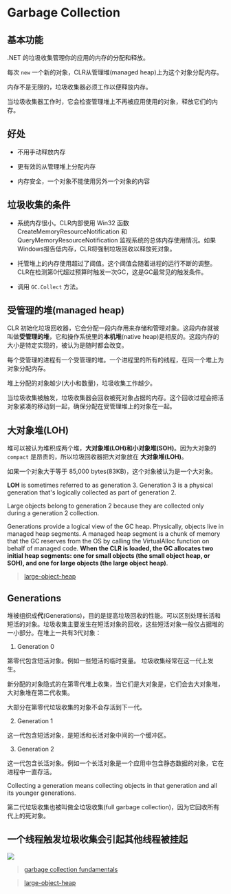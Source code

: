 # Garbage Collection

## 基本功能

.NET 的垃圾收集管理你的应用的内存的分配和释放。

每次 `new` 一个新的对象，CLR从管理堆(managed heap)上为这个对象分配内存。

内存不是无限的，垃圾收集器必须工作以便释放内存。

当垃圾收集器工作时，它会检查管理堆上不再被应用使用的对象，释放它们的内存。

## 好处

* 不用手动释放内存

* 更有效的从管理堆上分配内存

* 内存安全，一个对象不能使用另外一个对象的内容

## 垃圾收集的条件

* 系统内存很小。CLR内部使用 Win32 函数 CreateMemoryResourceNotification 和 QueryMemoryResourceNotification 监视系统的总体内存使用情况。如果Windows报告低内存，CLR将强制垃圾回收以释放死对象。

* 托管堆上的内存使用超过了阈值。这个阈值会随着进程的运行不断的调整。CLR在检测第0代超过预算时触发一次GC，这是GC最常见的触发条件。

* 调用 `GC.Collect` 方法。

## 受管理的堆(managed heap)

CLR 初始化垃圾回收器，它会分配一段内存用来存储和管理对象。这段内存就被叫做**受管理的堆**，它和操作系统里的**本机堆**(native heap)是相反的。这段内存的大小是特定实现的，被认为是随时都会改变。

每个受管理的进程有一个受管理的堆。一个进程里的所有的线程，在同一个堆上为对象分配内存。

堆上分配的对象越少(大小和数量)，垃圾收集工作越少。

当垃圾收集被触发，垃圾收集器会回收被死对象占据的内存。这个回收过程会把活对象紧凑的移动到一起，确保分配在受管理堆上的对象在一起。

## 大对象堆(LOH)

堆可以被认为堆积成两个堆，**大对象堆(LOH)**和**小对象堆(SOH)**。因为大对象的 `compact` 是昂贵的，所以垃圾回收器把大对象放在 **大对象堆(LOH)**。

如果一个对象大于等于 85,000 bytes(83KB)，这个对象被认为是一个大对象。

 **LOH** is sometimes referred to as generation 3. Generation 3 is a physical generation that's logically collected as part of generation 2.

Large objects belong to generation 2 because they are collected only during a generation 2 collection.

Generations provide a logical view of the GC heap. Physically, objects live in managed heap segments. A managed heap segment is a chunk of memory that the GC reserves from the OS by calling the VirtualAlloc function on behalf of managed code. **When the CLR is loaded, the GC allocates two initial heap segments: one for small objects (the small object heap, or SOH), and one for large objects (the large object heap)**.

> [large-object-heap](https://docs.microsoft.com/en-us/dotnet/standard/garbage-collection/large-object-heap)
## Generations

堆被组织成**代**(Generations)，目的是提高垃圾回收的性能。可以区别处理长活和短活的对象。垃圾收集主要发生在短活对象的回收，这些短活对象一般仅占据堆的一小部分。在堆上一共有3代对象：

1. Generation 0

第零代包含短活对象。例如一些短活的临时变量。 垃圾收集经常在这一代上发生。

新分配的对象隐式的在第零代堆上收集，当它们是大对象是，它们会去大对象堆，大对象堆在第二代收集。

大部分在第零代垃圾收集的对象不会存活到下一代。

2. Generation 1

这一代包含短活对象，是短活和长活对象中间的一个缓冲区。

3. Generation 2

这一代包含长活对象。例如一个长活对象是一个应用中包含静态数据的对象，它在进程中一直存活。

Collecting a generation means collecting objects in that generation and all its younger generations. 

第二代垃圾收集也被叫做全垃圾收集(full garbage collection)，因为它回收所有代上的死对象。

## 一个线程触发垃圾收集会引起其他线程被挂起

<img src='https://docs.microsoft.com/en-us/dotnet/standard/garbage-collection/media/gc-triggered.png'>

> [garbage collection fundamentals](https://docs.microsoft.com/en-us/dotnet/standard/garbage-collection/fundamentals)

> [large-object-heap](https://docs.microsoft.com/en-us/dotnet/standard/garbage-collection/large-object-heap)